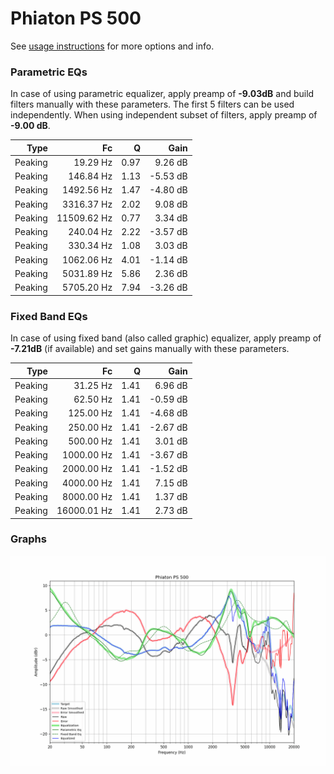 # Phiaton PS 500
See [usage instructions](https://github.com/jaakkopasanen/AutoEq#usage) for more options and info.

### Parametric EQs
In case of using parametric equalizer, apply preamp of **-9.03dB** and build filters manually
with these parameters. The first 5 filters can be used independently.
When using independent subset of filters, apply preamp of **-9.00 dB**.

| Type    | Fc          |    Q | Gain     |
|--------:|------------:|-----:|---------:|
| Peaking | 19.29 Hz    | 0.97 | 9.26 dB  |
| Peaking | 146.84 Hz   | 1.13 | -5.53 dB |
| Peaking | 1492.56 Hz  | 1.47 | -4.80 dB |
| Peaking | 3316.37 Hz  | 2.02 | 9.08 dB  |
| Peaking | 11509.62 Hz | 0.77 | 3.34 dB  |
| Peaking | 240.04 Hz   | 2.22 | -3.57 dB |
| Peaking | 330.34 Hz   | 1.08 | 3.03 dB  |
| Peaking | 1062.06 Hz  | 4.01 | -1.14 dB |
| Peaking | 5031.89 Hz  | 5.86 | 2.36 dB  |
| Peaking | 5705.20 Hz  | 7.94 | -3.26 dB |

### Fixed Band EQs
In case of using fixed band (also called graphic) equalizer, apply preamp of **-7.21dB**
(if available) and set gains manually with these parameters.

| Type    | Fc          |    Q | Gain     |
|--------:|------------:|-----:|---------:|
| Peaking | 31.25 Hz    | 1.41 | 6.96 dB  |
| Peaking | 62.50 Hz    | 1.41 | -0.59 dB |
| Peaking | 125.00 Hz   | 1.41 | -4.68 dB |
| Peaking | 250.00 Hz   | 1.41 | -2.67 dB |
| Peaking | 500.00 Hz   | 1.41 | 3.01 dB  |
| Peaking | 1000.00 Hz  | 1.41 | -3.67 dB |
| Peaking | 2000.00 Hz  | 1.41 | -1.52 dB |
| Peaking | 4000.00 Hz  | 1.41 | 7.15 dB  |
| Peaking | 8000.00 Hz  | 1.41 | 1.37 dB  |
| Peaking | 16000.01 Hz | 1.41 | 2.73 dB  |

### Graphs
![](./Phiaton%20PS%20500.png)